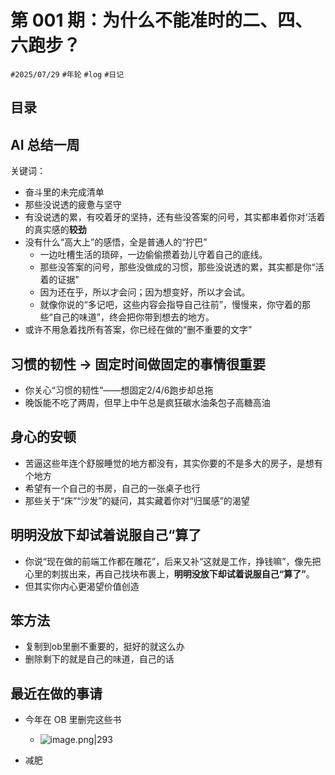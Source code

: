 
# 第 001 期：为什么不能准时的二、四、六跑步？

`#2025/07/29` `#年轮` `#log` `#日记`  


## 目录
<!-- toc -->
 ## AI 总结一周 

关键词：
- 奋斗里的未完成清单
- 那些没说透的疲惫与坚守
- 有没说透的累，有咬着牙的坚持，还有些没答案的问号，其实都串着你对‘活着的真实感的**较劲**
- 没有什么“高大上”的感悟，全是普通人的“拧巴”
	- 一边吐槽生活的琐碎，一边偷偷攒着劲儿守着自己的底线。
	- 那些没答案的问号，那些没做成的习惯，那些没说透的累，其实都是你“活着的证据”
	- 因为还在乎，所以才会问；因为想变好，所以才会试。
	- 就像你说的“多记吧，这些内容会指导自己往前”，慢慢来，你守着的那些“自己的味道”，终会把你带到想去的地方。
- 或许不用急着找所有答案，你已经在做的“删不重要的文字”

## 习惯的韧性 → 固定时间做固定的事情很重要

- 你关心“习惯的韧性”——想固定2/4/6跑步却总拖
- 晚饭能不吃了两周，但早上中午总是疯狂碳水油条包子高糖高油

## 身心的安顿

- 苦逼这些年连个舒服睡觉的地方都没有，其实你要的不是多大的房子，是想有个地方
- 希望有一个自己的书房，自己的一张桌子也行
- 那些关于“床”“沙发”的疑问，其实藏着你对“归属感”的渴望

## 明明没放下却试着说服自己“算了

- 你说“现在做的前端工作都在雕花”，后来又补“这就是工作，挣钱嘛”，像先把心里的刺拔出来，再自己找块布裹上，**明明没放下却试着说服自己“算了”**。
- 但其实你内心更渴望价值创造

## 笨方法

- 复制到ob里删不重要的，挺好的就这么办
- 删除剩下的就是自己的味道，自己的话

## 最近在做的事请

- 今年在 OB 里删完这些书
	- ![image.png|293](https://832-1310531898.cos.ap-beijing.myqcloud.com/202520250729101432235.png)

- 减肥 


